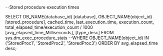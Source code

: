 --Stored procedure execution times


SELECT 
   DB_NAME(database_id) [database],
   OBJECT_NAME(object_id) [stored_procedure],
   cached_time, 
   last_execution_time, 
   execution_count,
   total_elapsed_time/execution_count / 1000  [avg_elapsed_time_Milliseconds],
   [type_desc]
FROM sys.dm_exec_procedure_stats
--WHERE OBJECT_NAME(object_id) IN ('StoredProc1', 'StoredProc2', 'StoredProc3')
ORDER BY avg_elapsed_time desc;

